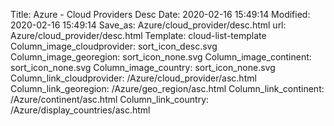 Title: Azure - Cloud Providers Desc
Date: 2020-02-16 15:49:14
Modified: 2020-02-16 15:49:14
Save_as: Azure/cloud_provider/desc.html
url: Azure/cloud_provider/desc.html
Template: cloud-list-template
Column_image_cloudprovider: sort_icon_desc.svg
Column_image_georegion: sort_icon_none.svg
Column_image_continent: sort_icon_none.svg
Column_image_country: sort_icon_none.svg
Column_link_cloudprovider: /Azure/cloud_provider/asc.html
Column_link_georegion: /Azure/geo_region/asc.html
Column_link_continent: /Azure/continent/asc.html
Column_link_country: /Azure/display_countries/asc.html